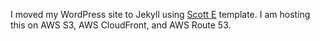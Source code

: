 I moved my WordPress site to Jekyll using [Scott E](https://github.com/scotte/jekyll-clean) template. I am hosting this on AWS S3, AWS CloudFront, and AWS Route 53.
